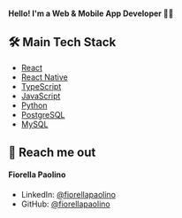 <h4 align="start">Hello! I'm a Web & Mobile App Developer 👩‍💻</h4>

## 🛠️ Main Tech Stack
- [React](https://reactjs.org/)
- [React Native](https://reactnative.dev/)
- [TypeScript](https://www.typescriptlang.org/)
- [JavaScript](https://www.javascript.com/)
- [Python](https://python.org/)
- [PostgreSQL](https://www.postgresql.org/)
- [MySQL](https://www.mysql.com/)

## 🚀 Reach me out
#### Fiorella Paolino
- LinkedIn: [@fiorellapaolino](https://www.linkedin.com/in/fiorellapaolino/)
- GitHub: [@fiorellapaolino](https://github.com/fiorellapaolino)
